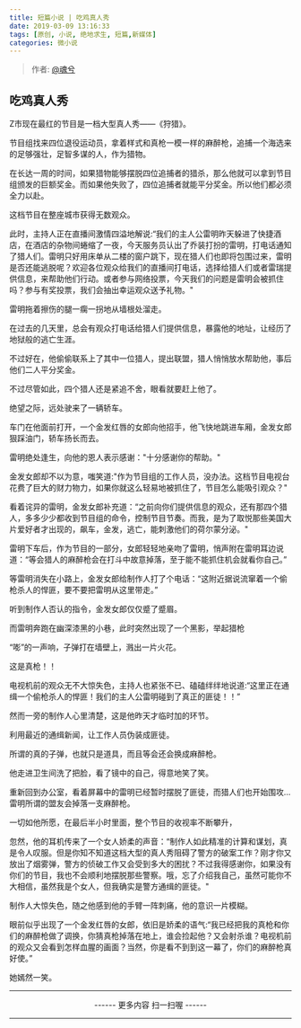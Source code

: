 ```yaml
---
title: 短篇小说 | 吃鸡真人秀
date: 2019-03-09 13:16:33
tags: [原创, 小说, 绝地求生, 短篇,新媒体]
categories: 微小说
---
```


> 作者: [@魂兮](http://weibo.com/paigu77)

## 吃鸡真人秀

Z市现在最红的节目是一档大型真人秀——《狩猎》。

节目组找来四位退役运动员，拿着样式和真枪一模一样的麻醉枪，追捕一个海选来的足够强壮，足智多谋的人，作为猎物。

在长达一周的时间，如果猎物能够摆脱四位追捕者的猎杀，那么他就可以拿到节目组颁发的巨额奖金。而如果他失败了，四位追捕者就能平分奖金。所以他们都必须全力以赴。

这档节目在整座城市获得无数观众。

此时，主持人正在直播间激情四溢地解说:“我们的主人公雷明昨天躲进了快捷酒店，在酒店的杂物间蜷缩了一夜，今天服务员认出了乔装打扮的雷明，打电话通知了猎人们。雷明只好用床单从二楼的窗户跳下，现在猎人们也即将包围过来，雷明是否还能逃脱呢？欢迎各位观众给我们的直播间打电话，选择给猎人们或者雷瑞提供信息，来帮助他们行动。或者参与网络投票，今天我们的问题是雷明会被抓住吗？参与有奖投票，我们会抽出幸运观众送予礼物。"

雷明拖着擦伤的腿一瘸一拐地从墙根处溜走。

在过去的几天里，总会有观众打电话给猎人们提供信息，暴露他的地址，让经历了地狱般的逃亡生涯。

不过好在，他偷偷联系上了其中一位猎人，提出联盟，猎人悄悄放水帮助他，事后他们二人平分奖金。

不过尽管如此，四个猎人还是紧追不舍，眼看就要赶上他了。

绝望之际，远处驶来了一辆轿车。

车门在他面前打开，一个金发红唇的女郎向他招手，他飞快地跳进车厢，金发女郎狠踩油门，轿车扬长而去。

雷明绝处逢生，向他的恩人表示感谢："十分感谢你的帮助。"

金发女郎却不以为意，嗤笑道:"作为节目组的工作人员，没办法。这档节目电视台花费了巨大的财力物力，如果你就这么轻易地被抓住了，节目怎么能吸引观众？"

看着诧异的雷明，金发女郎补充道：“之前向你们提供信息的观众，还有那四个猎人，多多少少都收到节目组的命令，控制节目节奏。而我，是为了取悦那些美国大片爱好者才出现的，飙车，金发，逃亡，能刺激他们的荷尔蒙分泌。"

雷明下车后，作为节目的一部分，女郎轻轻地亲吻了雷明，悄声附在雷明耳边说道：“等会猎人的麻醉枪会在打斗中故意掉落，至于能不能抓住机会就看你自己。”

等雷明消失在小路上，金发女郎给制作人打了个电话：“这附近据说流窜着一个偷枪杀人的悍匪，要不要把雷明从这里带走。”

听到制作人否认的指令，金发女郎仅仅蹙了蹙眉。

而雷明奔跑在幽深漆黑的小巷，此时突然出现了一个黑影，举起猎枪

“嘭”的一声响，子弹打在墙壁上，溅出一片火花。

这是真枪！！

电视机前的观众无不大惊失色，主持人也紧张不已、磕磕绊绊地说道:“这里正在通缉一个偷枪杀人的悍匪！我们的主人公雷明碰到了真正的匪徒！！”

然而一旁的制作人心里清楚，这是他昨天才临时加的环节。

利用最近的通缉新闻，让工作人员伪装成匪徒。

所谓的真的子弹，也就只是道具，而且等会还会换成麻醉枪。

他走进卫生间洗了把脸，看了镜中的自己，得意地笑了笑。

重新回到办公室，看着屏幕中的雷明已经暂时摆脱了匪徒，而猎人们也开始围攻…雷明所谓的盟友会掉落一支麻醉枪。

一切如他所愿，在最后半小时里面，整个节目的收视率不断攀升，

忽然，他的耳机传来了一个女人娇柔的声音：“制作人如此精准的计算和谋划，真是令人叹服。但是你知不知道这档大型的真人秀阻碍了警方的破案工作？刚才你又放出了烟雾弹，警方的侦破工作又会受到多大的困扰？不过我得感谢你，如果没有你们的节目，我也不会顺利地摆脱那些警察。哦，忘了介绍我自己，虽然可能你不大相信，虽然我是个女人，但我确实是警方通缉的匪徒。"

制作人大惊失色，随之他感到他的手臂一阵刺痛，他的意识一片模糊。

眼前似乎出现了一个金发红唇的女郎，依旧是娇柔的语气:“我已经把我的真枪和你们的麻醉枪做了调换，你猜真枪掉落在地上，谁会捡起他？又会射杀谁？电视机前的观众又会看到怎样血腥的画面？当然，你是看不到到这一幕了，你们的麻醉枪真好使。”

她嫣然一笑。

---

<center> ------ 更多内容 扫一扫喔 ------ </center>

---
